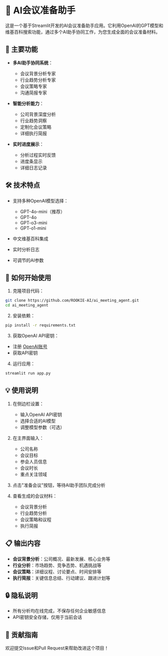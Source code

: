 # 📝 AI会议准备助手

这是一个基于Streamlit开发的AI会议准备助手应用。它利用OpenAI的GPT模型和维基百科搜索功能，通过多个AI助手协同工作，为您生成全面的会议准备材料。

## 🌟 主要功能

- **多AI助手协同系统**：
  - 会议背景分析专家
  - 行业趋势分析专家
  - 会议策略专家
  - 沟通简报专家

- **智能分析能力**：
  - 公司背景深度分析
  - 行业趋势洞察
  - 定制化会议策略
  - 详细执行简报

- **实时进度展示**：
  - 分析过程实时反馈
  - 进度条显示
  - 详细日志记录

## 🛠️ 技术特点

- 支持多种OpenAI模型选择：
  - GPT-4o-mini（推荐）
  - GPT-4o
  - GPT-o3-mini
  - GPT-o1-mini

- 中文维基百科集成
- 实时分析日志
- 可调节的AI参数

## 🚀 如何开始使用

1. 克隆项目代码：
```bash
git clone https://github.com/ROOKIE-AI/ai_meeting_agent.git
cd ai_meeting_agent
```

2. 安装依赖：
```bash
pip install -r requirements.txt
```

3. 获取OpenAI API密钥：
- 注册 [OpenAI账号](https://platform.openai.com/)
- 获取API密钥

4. 运行应用：
```bash
streamlit run app.py
```

## 💡 使用说明

1. 在侧边栏设置：
   - 输入OpenAI API密钥
   - 选择合适的AI模型
   - 调整模型参数（可选）

2. 在主界面输入：
   - 公司名称
   - 会议目标
   - 参会人员信息
   - 会议时长
   - 重点关注领域

3. 点击"准备会议"按钮，等待AI助手团队完成分析

4. 查看生成的会议材料：
   - 会议背景分析
   - 行业趋势分析
   - 会议策略和议程
   - 执行简报

## 📋 输出内容

- **会议背景分析**：公司概况、最新发展、核心业务等
- **行业分析**：市场趋势、竞争态势、机遇挑战等
- **会议策略**：详细议程、讨论要点、时间安排等
- **执行简报**：关键信息总结、行动建议、跟进计划等

## 🔒 隐私说明

- 所有分析均在线完成，不保存任何企业敏感信息
- API密钥安全存储，仅用于当前会话

## 🤝 贡献指南

欢迎提交Issue和Pull Request来帮助改进这个项目！